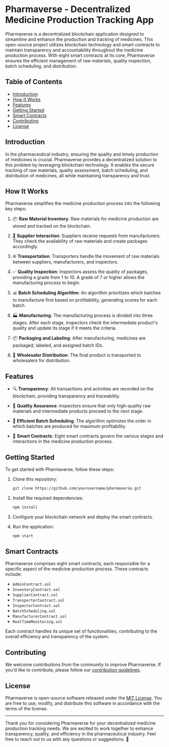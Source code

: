 # Pharmaverse - Decentralized Medicine Production Tracking App

Pharmaverse is a decentralized blockchain application designed to streamline and enhance the production and tracking of medicines. This open-source project utilizes blockchain technology and smart contracts to maintain transparency and accountability throughout the medicine production process. With eight smart contracts at its core, Pharmaverse ensures the efficient management of raw materials, quality inspection, batch scheduling, and distribution.

## Table of Contents
- [Introduction](#introduction)
- [How It Works](#how-it-works)
- [Features](#features)
- [Getting Started](#getting-started)
- [Smart Contracts](#smart-contracts)
- [Contributing](#contributing)
- [License](#license)

## Introduction

In the pharmaceutical industry, ensuring the quality and timely production of medicines is crucial. Pharmaverse provides a decentralized solution to this problem by leveraging blockchain technology. It enables the secure tracking of raw materials, quality assessment, batch scheduling, and distribution of medicines, all while maintaining transparency and trust.

## How It Works

Pharmaverse simplifies the medicine production process into the following key steps:

1. 📦 **Raw Material Inventory**: Raw materials for medicine production are stored and tracked on the blockchain.

2. 🚚 **Supplier Interaction**: Suppliers receive requests from manufacturers. They check the availability of raw materials and create packages accordingly.

3. 🌐 **Transportation**: Transporters handle the movement of raw materials between suppliers, manufacturers, and inspectors.

4. ✅ **Quality Inspection**: Inspectors assess the quality of packages, providing a grade from 1 to 10. A grade of 7 or higher allows the manufacturing process to begin.

5. 📊 **Batch Scheduling Algorithm**: An algorithm prioritizes which batches to manufacture first based on profitability, generating scores for each batch.

6. 🏭 **Manufacturing**: The manufacturing process is divided into three stages. After each stage, inspectors check the intermediate product's quality and update its stage if it meets the criteria.

7. 📦 **Packaging and Labeling**: After manufacturing, medicines are packaged, labeled, and assigned batch IDs.

8. 🚛 **Wholesaler Distribution**: The final product is transported to wholesalers for distribution.

## Features

- 🔍 **Transparency**: All transactions and activities are recorded on the blockchain, providing transparency and traceability.

- 🧪 **Quality Assurance**: Inspectors ensure that only high-quality raw materials and intermediate products proceed to the next stage.

- 📅 **Efficient Batch Scheduling**: The algorithm optimizes the order in which batches are produced for maximum profitability.

- 💼 **Smart Contracts**: Eight smart contracts govern the various stages and interactions in the medicine production process.

## Getting Started

To get started with Pharmaverse, follow these steps:

1. Clone this repository:

   ```bash
   git clone https://github.com/yourusername/pharmaverse.git
   ```

2. Install the required dependencies:

   ```bash
   npm install
   ```

3. Configure your blockchain network and deploy the smart contracts.

4. Run the application:

   ```bash
   npm start
   ```

## Smart Contracts

Pharmaverse comprises eight smart contracts, each responsible for a specific aspect of the medicine production process. These contracts include:

- `AdminContract.sol`
- `InventoryContract.sol`
- `SupplierContract.sol`
- `TransporterContract.sol`
- `InspectorContract.sol`
- `BatchScheduling.sol`
- `ManufacturerContract.sol`
- `RealTimeMonitoring.sol`

Each contract handles its unique set of functionalities, contributing to the overall efficiency and transparency of the system.

## Contributing

We welcome contributions from the community to improve Pharmaverse. If you'd like to contribute, please follow our [contribution guidelines](CONTRIBUTING.md).

## License

Pharmaverse is open-source software released under the [MIT License](LICENSE). You are free to use, modify, and distribute this software in accordance with the terms of the license.

---

Thank you for considering Pharmaverse for your decentralized medicine production tracking needs. We are excited to work together to enhance transparency, quality, and efficiency in the pharmaceutical industry. Feel free to reach out to us with any questions or suggestions. 🚀
